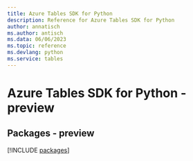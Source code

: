 ```yaml
---
title: Azure Tables SDK for Python
description: Reference for Azure Tables SDK for Python
author: annatisch
ms.author: antisch
ms.data: 06/06/2023
ms.topic: reference
ms.devlang: python
ms.service: tables
---
```

# Azure Tables SDK for Python - preview
## Packages - preview
[!INCLUDE [packages](tables-index.md)]